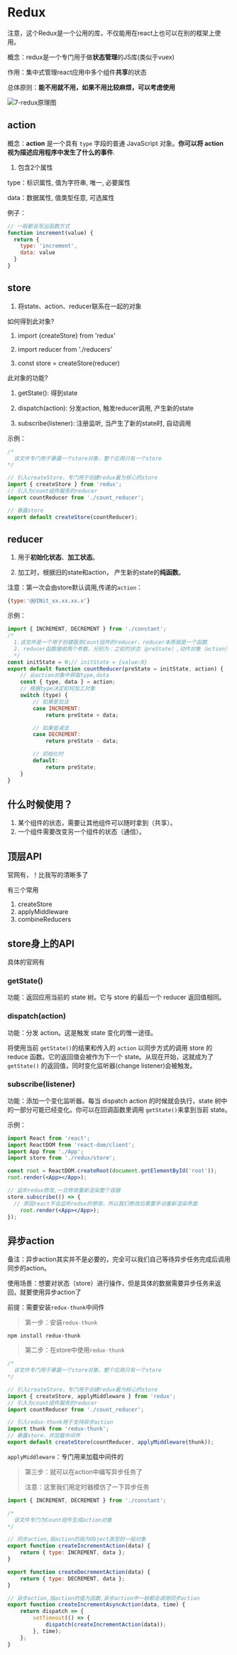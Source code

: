 # Redux

注意，这个Redux是一个公用的库，不仅能用在react上也可以在别的框架上使用。

概念：redux是一个专门用于做**状态管理**的JS库(类似于vuex)

作用：集中式管理react应用中多个组件**共享**的状态

总体原则：**能不用就不用，如果不用比较麻烦，可以考虑使用**



![7-redux原理图](../../前端图片/react/7-redux原理图.png)

## action

概念：**action** 是一个具有 `type` 字段的普通 JavaScript 对象。**你可以将 action 视为描述应用程序中发生了什么的事件**.

1. 包含2个属性

type：标识属性, 值为字符串, 唯一, 必要属性

data：数据属性, 值类型任意, 可选属性

例子：

```jsx
// 一般都会写出函数方式
function increment(value) {
  return {
    type: 'increment',
    data: value
  }
}
```

## store

1. 将state、action、reducer联系在一起的对象

如何得到此对象?

1) import {createStore} from 'redux'

2) import reducer from './reducers'

3) const store = createStore(reducer)

此对象的功能?

1) getState(): 得到state

2) dispatch(action): 分发action, 触发reducer调用, 产生新的state

3) subscribe(listener): 注册监听, 当产生了新的state时, 自动调用

示例：

```jsx
/*
  该文件专门用于暴露一个store对象，整个应用只有一个store
*/

// 引入createStore，专门用于创建redux最为核心的store
import { createStore } from 'redux';
// 引入为count组件服务的reducer
import countReducer from './count_reducer';

// 暴露store
export default createStore(countReducer);

```



## reducer

1. 用于**初始化状态**、**加工状态**。

2. 加工时，根据旧的state和action， 产生新的state的**纯函数**。

注意：第一次会由store默认调用,传递的`action`：

```jsx
{type:'@@INit_xx.xx.xx.x'}
```

示例：

```jsx
import { INCREMENT, DECREMENT } from './constant';
/*
  1.该文件是一个用于创建服务Count组件的reducer，reducer本质就是一个函数
  2. reducer函数接收两个参数，分别为：之前的状态（preState）,动作对象（action）
  */
const initState = 0;// initState = {value:0}
export default function countReducer(preState = initState, action) {
	// 从action对象中获取type,data
	const { type, data } = action;
	// 根据type决定如何加工对象
	switch (type) {
		// 如果是加法
		case INCREMENT:
			return preState + data;

		// 如果是减法
		case DECREMENT:
			return preState - data;

		// 初始化时
		default:
			return preState;
	}
}

```





## 什么时候使用？

1. 某个组件的状态，需要让其他组件可以随时拿到（共享）。
2. 一个组件需要改变另一个组件的状态（通信）。



## 顶层API

官网有，！比我写的清晰多了

有三个常用

1. createStore
2. applyMiddleware
3. combineReducers



## store身上的API

具体的官网有

### getState()

功能：返回应用当前的 state 树。它与 store 的最后一个 reducer 返回值相同。



### dispatch(action)

功能：分发 action。这是触发 state 变化的惟一途径。

将使用当前 `getState()`的结果和传入的 `action` 以同步方式的调用 store 的 reduce 函数。它的返回值会被作为下一个 state。从现在开始，这就成为了 `getState()` 的返回值，同时变化监听器(change listener)会被触发。



### subscribe(listener)

功能：添加一个变化监听器。每当 dispatch action 的时候就会执行，state 树中的一部分可能已经变化。你可以在回调函数里调用 `getState()`来拿到当前 state。

示例：

```jsx
import React from 'react';
import ReactDOM from 'react-dom/client';
import App from './App';
import store from './redux/store';

const root = ReactDOM.createRoot(document.getElementById('root'));
root.render(<App></App>);

// 监听redux修改,一旦修改重新渲染整个容器
store.subscribe(() => {
  // 原因react不会监听redux的修改，所以我们修改后需要手动重新渲染界面
	root.render(<App></App>);
});

```





## 异步action

备注：异步action其实并不是必要的，完全可以我们自己等待异步任务完成后调用同步的action。

使用场景：想要对状态（store）进行操作，但是具体的数据需要异步任务来返回，就要使用异步action了

前提：需要安装`redux-thunk`中间件

>第一步：安装`redux-thunk`

```
npm install redux-thunk
```

>第二步：在store中使用`redux-thunk`

```js
/*
  该文件专门用于暴露一个store对象，整个应用只有一个store
*/

// 引入createStore，专门用于创建redux最为核心的store
import { createStore, applyMiddleware } from 'redux';
// 引入为count组件服务的reducer
import countReducer from './count_reducer';

// 引入redux-thunk用于支持异步action
import thunk from 'redux-thunk';
// 暴露store，并加载中间件
export default createStore(countReducer, applyMiddleware(thunk));

```

`applyMiddleware`：专门用来加载中间件的



>第三步：就可以在action中编写异步任务了
>
>注意：这里我们用定时器模仿了一下异步任务

```js
import { INCREMENT, DECREMENT } from './constant';

/*
  该文件专门为Count组件生成action对象
*/

// 同步action,指action的指为Object类型的一般对象
export function createIncrementAction(data) {
	return { type: INCREMENT, data };
}

export function createDecrementAction(data) {
	return { type: DECREMENT, data };
}

// 异步action,指action的值为函数,异步action中一般都会调用同步action
export function createIncrementAsyncAction(data, time) {
	return dispatch => {
		setTimeout(() => {
			dispatch(createIncrementAction(data));
		}, time);
	};
}

```

